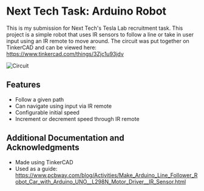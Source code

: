 # Next Tech Task: Arduino Robot
This is my submission for Next Tech's Tesla Lab recruitment task. This project is a simple robot that uses IR sensors to follow a line or take in user input using an IR remote to move around. The circuit was put together on TinkerCAD and can be viewed here: https://www.tinkercad.com/things/3Zjc1u93jdv

![Circuit](https://i.imgur.com/PtRwtAn.jpg)

## Features

- Follow a given path
- Can navigate using input via IR remote
- Configurable initial speed
- Increment or decrement speed through IR remote

## Additional Documentation and Acknowledgments

- Made using TinkerCAD
- Used as a guide: https://www.pcbway.com/blog/Activities/Make_Arduino_Line_Follower_Robot_Car_with_Arduino_UNO__L298N_Motor_Driver__IR_Sensor.html

